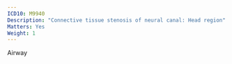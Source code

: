 ```yaml
---
ICD10: M9940
Description: "Connective tissue stenosis of neural canal: Head region"
Matters: Yes
Weight: 1
---
```

Airway
